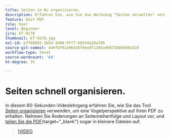 ```yaml
---
title: Seiten im Nu organisieren.
description: Erfahren Sie, wie Sie das Werkzeug "Seiten verwalten" verwenden, um eine Vogelperspektive auf Ihren PDF zu erhalten
feature: Edit PDF
role: User
level: Beginner
jira: KT-9278
thumbnail: KT-9278.jpg
exl-id: b7f08003-1bbd-4d90-9ff7-6033da20a705
source-git-commit: 4e6fbf91e96d26f9ee8f1105ad68738b9450a32d
workflow-type: tm+mt
source-wordcount: '64'
ht-degree: 3%

---
```


# Seiten schnell organisieren.

In diesem 60-Sekunden-Videolehrgang erfahren Sie, wie Sie das Tool [Seiten organisieren](https://www.adobe.com/de/acrobat/online/rearrange-pdf.html) verwenden, um eine Vogelperspektive auf Ihren PDF zu erhalten. Nehmen Sie Änderungen an Seitenreihenfolge und Layout vor, und [teilen Sie die PDF](https://www.adobe.com/de/acrobat/online/split-pdf.html){target="_blank"} sogar in kleinere Dateien auf.

>[!VIDEO](https://video.tv.adobe.com/v/338278?quality=12&learn=on&hidetitle=true)
